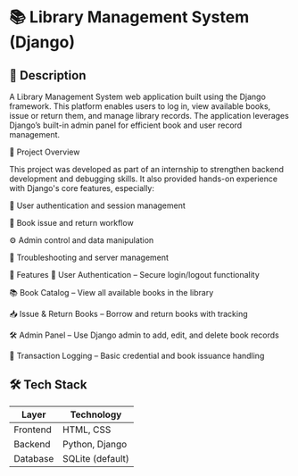 # 📚 Library Management System (Django)

## 📌 Description

A Library Management System web application built using the Django framework. This platform enables users to log in, view available books, issue or return them, and manage library records. The application leverages Django’s built-in admin panel for efficient book and user record management.


📝 Project Overview

This project was developed as part of an internship to strengthen backend development and debugging skills. It also provided hands-on experience with Django's core features, especially:

🔐 User authentication and session management

🔁 Book issue and return workflow

⚙️ Admin control and data manipulation

🐛 Troubleshooting and server management

🚀 Features
👤 User Authentication – Secure login/logout functionality

📚 Book Catalog – View all available books in the library

📥 Issue & Return Books – Borrow and return books with tracking

🛠️ Admin Panel – Use Django admin to add, edit, and delete book records

🧾 Transaction Logging – Basic credential and book issuance handling



## 🛠️ Tech Stack
| Layer    | Technology       |
| -------- | ---------------- |
| Frontend | HTML, CSS        |
| Backend  | Python, Django   |
| Database | SQLite (default) |

